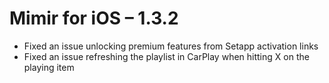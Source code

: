 # Mimir for iOS – 1.3.2

- Fixed an issue unlocking premium features from Setapp activation links
- Fixed an issue refreshing the playlist in CarPlay when hitting X on the playing item
